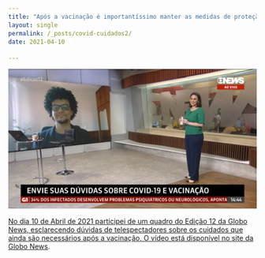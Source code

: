 ```yaml
---
title: "Após a vacinação é importantíssimo manter as medidas de proteção"
layout: single
permalink: /_posts/covid-cuidados2/
date: 2021-04-10

---
```


<a href="https://andersonbrito.github.io/_posts/covid-cuidados2/"><img src="/assets/images/cover-gn2.png" width="700">

No dia 10 de Abril de 2021 participei de um quadro do Edição 12 da Globo News, esclarecendo dúvidas de telespectadores sobre os cuidados que ainda são necessários após a vacinação. O vídeo está disponível no site da [Globo News](https://g1.globo.com/globonews/jornal-globonews/video/virologista-alerta-que-apos-a-vacinacao-e-importantissimo-manter-as-medidas-de-protecao-9426481.ghtml).
